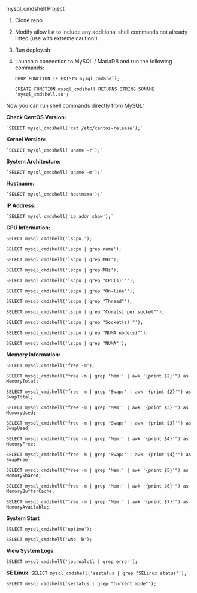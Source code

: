 mysql_cmdshell Project

1) Clone repo
2) Modify allow.list to include any additional shell commands not already listed (use with extreme caution!)
3) Run deploy.sh
4) Launch a connection to MySQL / MariaDB and run the following commands:
   
   `DROP FUNCTION IF EXISTS mysql_cmdshell;`
   
   `CREATE FUNCTION mysql_cmdshell RETURNS STRING SONAME 'mysql_cmdshell.so';`


Now you can run shell commands directly from MySQL:


**Check CentOS Version:**   

    `SELECT mysql_cmdshell('cat /etc/centos-release');`
    
**Kernel Version:**    

    `SELECT mysql_cmdshell('uname -r');`
    
**System Architecture:**    

    `SELECT mysql_cmdshell('uname -m');`
    
**Hostname:**     

    `SELECT mysql_cmdshell('hostname');`
    
**IP Address:**    

    `SELECT mysql_cmdshell('ip addr show');`

**CPU Information:**

  `SELECT mysql_cmdshell('lscpu ');`
  
  `SELECT mysql_cmdshell('lscpu | grep name');`
  
  `SELECT mysql_cmdshell('lscpu | grep MHz');`
  
  `SELECT mysql_cmdshell('lscpu | grep MHz');`
  
  `SELECT mysql_cmdshell('lscpu | grep "CPU(s):"');`
  
  `SELECT mysql_cmdshell('lscpu | grep "On-line"');`
  
  `SELECT mysql_cmdshell('lscpu | grep "Thread"');`
  
  `SELECT mysql_cmdshell('lscpu | grep "Core(s) per socket"');`
  
  `SELECT mysql_cmdshell('lscpu | grep "Socket(s):"');`
  
  `SELECT mysql_cmdshell('lscpu | grep "NUMA node(s)"');`
  
  `SELECT mysql_cmdshell('lscpu | grep "NUMA"');`

**Memory Information:**  

  `SELECT mysql_cmdshell('free -m');`
  
  `SELECT mysql_cmdshell("free -m | grep 'Mem:' | awk '{print $2}'") as MemoryTotal;`
  
  `SELECT mysql_cmdshell("free -m | grep 'Swap:' | awk '{print $2}'") as SwapTotal;`
  
  `SELECT mysql_cmdshell("free -m | grep 'Mem:' | awk '{print $3}'") as MemoryUsed;`
  
  `SELECT mysql_cmdshell("free -m | grep 'Swap:' | awk '{print $3}'") as SwapUsed;`
  
  `SELECT mysql_cmdshell("free -m | grep 'Mem:' | awk '{print $4}'") as MemoryFree;`
  
  `SELECT mysql_cmdshell("free -m | grep 'Swap:' | awk '{print $4}'") as SwapFree;`
  
  `SELECT mysql_cmdshell("free -m | grep 'Mem:' | awk '{print $5}'") as MemoryShared;`
  
  `SELECT mysql_cmdshell("free -m | grep 'Mem:' | awk '{print $6}'") as MemoryBufferCache;`
  
  `SELECT mysql_cmdshell("free -m | grep 'Mem:' | awk '{print $7}'") as MemoryAvailable;`

**System Start**

  `SELECT mysql_cmdshell('uptime');`
  
  `SELECT mysql_cmdshell('who -b');`

**View System Logs:**  

   `SELECT mysql_cmdshell('journalctl | grep error');`

**SE Linux:** 
  `SELECT mysql_cmdshell('sestatus | grep "SELinux status"');`
  
  `SELECT mysql_cmdshell('sestatus | grep "Current mode"');`
